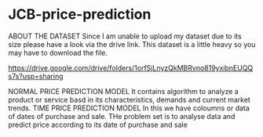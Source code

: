 # JCB-price-prediction
ABOUT THE DATASET
Since I am unable to upload my dataset due to its size please have a look via the drive link.
This dataset is a little heavy so you may have to download the file.

https://drive.google.com/drive/folders/1orfSjLnyzQkMBRvno819yxibnEUQQs7s?usp=sharing

NORMAL PRICE PREDICTION MODEL 
It contains algorithm to analyze a product or service basd in its characteristics, demands and current market trends.
TIME PRICE PREDICTION MODEL
In this we have coloumns or data of dates of purchase and sale.
THe problem set is to analyse data and predict price according to its date of purchase and sale
